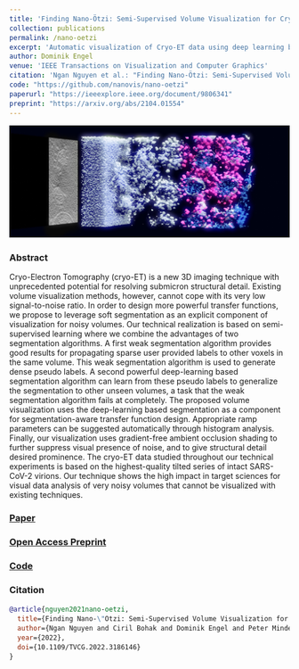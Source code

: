 ```yaml
---
title: 'Finding Nano-Ötzi: Semi-Supervised Volume Visualization for Cryo-Electron Tomography'
collection: publications
permalink: /nano-oetzi
excerpt: 'Automatic visualization of Cryo-ET data using deep learning based 3D segmentation'
author: Dominik Engel
venue: 'IEEE Transactions on Visualization and Computer Graphics'
citation: 'Ngan Nguyen et al.: "Finding Nano-Ötzi: Semi-Supervised Volume Visualization for Cryo-Electron Tomography"in <i>IEEE Transactions on Visualization and Computer Graphics</i> (2022).'
code: "https://github.com/nanovis/nano-oetzi"
paperurl: "https://ieeexplore.ieee.org/document/9806341"
preprint: "https://arxiv.org/abs/2104.01554"
---
```



![Nano-Oetzi Teaser](images/nano-oetzi-teaser.png)

### Abstract
Cryo-Electron Tomography (cryo-ET) is a new 3D imaging technique with unprecedented potential for resolving submicron structural detail. Existing volume visualization methods, however, cannot cope with its very low signal-to-noise ratio. In order to design more powerful transfer functions, we propose to leverage soft segmentation as an explicit component of visualization for noisy volumes. Our technical realization is based on semi-supervised learning where we combine the advantages of two segmentation algorithms. A first weak segmentation algorithm provides good results for propagating sparse user provided labels to other voxels in the same volume. This weak segmentation algorithm is used to generate dense pseudo labels. A second powerful deep-learning based segmentation algorithm can learn from these pseudo labels to generalize the segmentation to other unseen volumes, a task that the weak segmentation algorithm fails at completely. The proposed volume visualization uses the deep-learning based segmentation as a component for segmentation-aware transfer function design. Appropriate ramp parameters can be suggested automatically through histogram analysis. Finally, our visualization uses gradient-free ambient occlusion shading to further suppress visual presence of noise, and to give structural detail desired prominence. The cryo-ET data studied throughout our technical experiments is based on the highest-quality tilted series of intact SARS-CoV-2 virions. Our technique shows the high impact in target sciences for visual data analysis of very noisy volumes that cannot be visualized with existing techniques.

### [Paper](https://ieeexplore.ieee.org/document/9806341)
### [Open Access Preprint](https://arxiv.org/abs/2104.01554)
### [Code](https://github.com/nanovis/nano-oetzi)

### Citation

```bibtex
@article{nguyen2021nano-oetzi,
  title={Finding Nano-\"Otzi: Semi-Supervised Volume Visualization for Cryo-Electron Tomography},
  author={Ngan Nguyen and Ciril Bohak and Dominik Engel and Peter Mindek and Ondřej Strnad and Peter Wonka and Sai Li and Timo Ropinski and Ivan Viola},
  year={2022},
  doi={10.1109/TVCG.2022.3186146}
}
```
